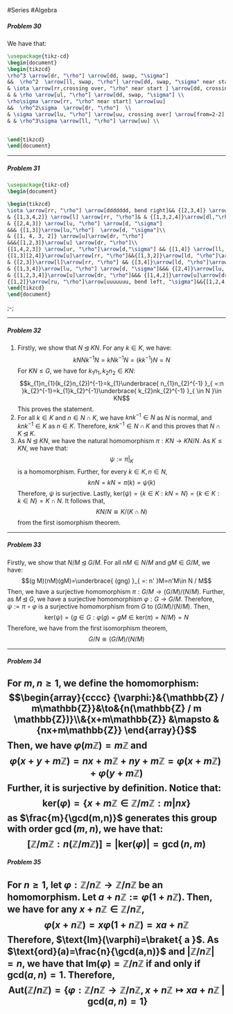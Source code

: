 #Series #Algebra 

##### Problem 30

We have that:
```tikz
\usepackage{tikz-cd}
\begin{document}
\begin{tikzcd}
\rho^3 \arrow[dr, "\rho"] \arrow[dd, swap, "\sigma"] 
&&  \rho^2  \arrow[ll, swap, "\rho"] \arrow[dd, swap, "\sigma" near start ] \arrow[from=3-3] \\
& \iota \arrow[rr,crossing over, "\rho" near start ] \arrow[dd, crossing over, swap, "\sigma" near start ] 
& & \rho \arrow[ul, "\rho"] \arrow[dd, swap, "\sigma"] \\
\rho\sigma \arrow[rr, "\rho" near start] \arrow[uu] 
&&  \rho^2\sigma  \arrow[dr, "\rho"]  \\
& \sigma \arrow[lu, "\rho"] \arrow[uu, crossing over] \arrow[from=2-2]
& & \rho^3\sigma \arrow[ll, "\rho"] \arrow[uu] \\


\end{tikzcd}
\end{document}
```
---
##### Problem 31

```tikz
\usepackage{tikz-cd}
\begin{document}

\begin{tikzcd}
\iota \arrow[rr, "\rho"] \arrow[ddddddd, bend right]&& {[2,3,4]} \arrow[dl, "\rho"] \arrow[r, "\sigma"]
& {[1,3,4,2]} \arrow[l] \arrow[rr, "\rho"]& & {[1,3,2,4]}\arrow[dl,"\rho"]\arrow[ddddddd, bend left, "\sigma"]\\
& {[2,4,3]} \arrow[lu, "\rho"] \arrow[d, "\sigma"]
&&& {[1,3]}\arrow[lu,"\rho"]  \arrow[d, "\sigma"]\\
& {[1, 4, 3, 2]} \arrow[u]\arrow[dr, "\rho"] 
&&&{[1,2,3]}\arrow[u] \arrow[dr, "\rho"]\\
{[1,4,2,3]} \arrow[ur, "\rho"]\arrow[d,"\sigma"] && {[1,4]} \arrow[ll, "\rho"] \arrow[r, "\sigma"]& {[1,2,4]}\arrow[l]\arrow[ur,"\rho"]&& {[1,2][3,4]}\arrow[ll, "\rho"]\arrow[d, "\sigma"]\\
{[1,3][2,4]}\arrow[u]\arrow[rr, "\rho"]&&{[1,3,2]}\arrow[ld, "\rho"]\arrow[r, "\sigma"]
& {[2,3]}\arrow[l]\arrow[rr, "\rho"] && {[3,4]}\arrow[ld, "\rho"]\arrow[u]\\
& {[1,3,4]}\arrow[lu, "\rho"] \arrow[d, "\sigma"]&&& {[2,4]}\arrow[lu, "\rho"]\arrow[d,"\sigma"]\\
& {[1,2,3,4]}\arrow[u]\arrow[dr, "\rho"]&&& {[1,4,2]}\arrow[u]\arrow[dr, "\rho"]\\
{[1,2]}\arrow[ru, "\rho"]\arrow[uuuuuuu, bend left, "\sigma"]&&{[1,2,4,3]}\arrow[ll, "\rho"]\arrow[r, "\sigma"]&{[1,4,3]}\arrow[ru, "\rho"]\arrow[l]&& {[1,4][2,3]}\arrow[ll, "\rho"]\arrow[uuuuuuu, bend right]
\end{tikzcd}
\end{document}
```
;-;

---
##### Problem 32
1. Firstly, we show that $N \unlhd KN$. For any $k\in K$, we have: $$k N N k^{-1}N=kNk^{-1}N=(kk^{-1})N=N$$
    For $KN \leq G$, we have for $k_{1}n_{1}, k_{2}n_{2}\in KN$: $$k_{1}n_{1}(k_{2}n_{2})^{-1}=k_{1}\underbrace{ n_{1}n_{2}^{-1} }_{ =:n }k_{2}^{-1}=k_{1}k_{2}^{-1}\underbrace{ k_{2}nk_{2}^{-1} }_{ \in N }\in KN$$
    This proves the statement.
2. For all $k\in K$ and $n\in N \cap K$, we have $kn k^{-1}\in N$ as $N$ is normal, and $knk^{-1}\in K$ as $n\in K$. Therefore, $knk^{-1}\in N \cap K$ and this proves that $N \cap K \unlhd K$.
3. As $N \unlhd KN$, we have the natural homomorphism $\pi: KN \to KN / N$. As $K \leq KN$, we have that: $$\psi:= \left. \pi \right| _{K}$$is a homomorphism. Further, for every $k\in K,n\in N,$$$knN=kN=\pi(k)=\psi(k)$$ Therefore, $\psi$ is surjective. Lastly, $\text{ker}(\psi)=\{ k\in K: kN=N \}=\{ k\in K: k\in N\}=K\cap N$. It follows that, $$KN / N \cong K/(K \cap N)$$from the first isomorphism theorem.
---
##### Problem 33
Firstly, we show that $N / M \unlhd G / M$. For all $nM \in N / M$ and $g M \in G/M$, we have: $$(g M)(nM)(gM)=\underbrace{ (gng) }_{ =: n' }M=n'M\in N / M$$Then, we have a surjective homomorphism $\pi: G / M\to( G / M )/(N / M)$.  Further, as $M \unlhd G$, we have a surjective homomorphism $\varphi: G \to G / M$. Therefore, $\psi:=\pi \circ \varphi$ is a surjective homomorphism from $G$ to $(G / M) / (N / M)$. Then, $$\text{ker}(\psi)=\{ g\in G:\varphi(g)=gM\in \text{ker}(\pi)=N / M \}=N$$ Therefore, we have from the first isomorphism theorem, $$G / N \cong (G / M)/(N / M)$$

---
##### Problem 34

For $m,n\geq 1$, we define the homomorphism: $$\begin{array}{cccc} {\varphi:}&{\mathbb{Z} / m\mathbb{Z}}&\to&{n(\mathbb{Z} / m \mathbb{Z})}\\&{x+m\mathbb{Z}} &\mapsto & {nx+m\mathbb{Z}} \end{array}{}$$
Then, we have $\varphi(m\mathbb{Z})=m\mathbb{Z}$ and $$\varphi(x+y+m\mathbb{Z})=nx+m\mathbb{Z} + ny+m\mathbb{Z} = \varphi(x+m\mathbb{Z})+\varphi(y+m\mathbb{Z})$$
Further, it is surjective by definition. Notice that: $$\text{ker}(\varphi)=\{  x+m\mathbb{Z}\in \mathbb{Z} / m\mathbb{Z}:m |n x \}$$as $\frac{m}{\gcd(m,n)}$ generates this group with order $\gcd(m,n)$, we have that:
$$[\mathbb{Z} / m\mathbb{Z} :n(\mathbb{Z} / m\mathbb{Z})]=\left| \text{ker}(\varphi) \right| =\gcd(n,m)$$
---
##### Problem 35
For $n\geq 1$, let $\varphi: \mathbb{Z} / n\mathbb{Z} \to \mathbb{Z} / n\mathbb{Z}$ be an homomorphism. Let $a+n\mathbb{Z}:= \varphi(1+n\mathbb{Z})$. Then, we have for any $x+n\mathbb{Z}\in \mathbb{Z} / n\mathbb{Z}$, $$\varphi(x+n\mathbb{Z})=x \varphi(1+n\mathbb{Z})=xa+n\mathbb{Z}$$Therefore, $\text{Im}(\varphi)=\braket{ a  }$. As $\text{ord}(a)=\frac{n}{\gcd(a,n)}$ and $\left| \mathbb{Z}/n\mathbb{Z} \right|=n$, we have that $\text{Im}(\varphi)=\mathbb{Z} / n\mathbb{Z}$ if and only if $\text{gcd}(a,n)=1$. Therefore, 
$$\text{Aut}(\mathbb{Z} / n\mathbb{Z})=\{ \varphi: \mathbb{Z} /n\mathbb{Z} \to \mathbb{Z} /n\mathbb{Z}, x+n\mathbb{Z} \mapsto xa+n\mathbb{Z}\ |\ \text{gcd}(a,n)=1 \}$$
---
